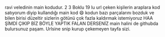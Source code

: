 ravi veledinin main kodudur.
2 3 Boklu 19 lu url çeken kişilerin araplara kod satıyorum diyip kullandığı main kod 😄
kodun bazı parçalarını bozduk ve bilen birisi düzeltir sizlerin götünü çok fazla kaldırmak istemiyoruz
HAA ŞİMDİ ÇIKIP BİZ BÖYLE YAPTIK FALAN DERSENİZ main halini de githubda bulursunuz paşam.
Urlsine snip kurup çekemeyen tayfa sizi.
